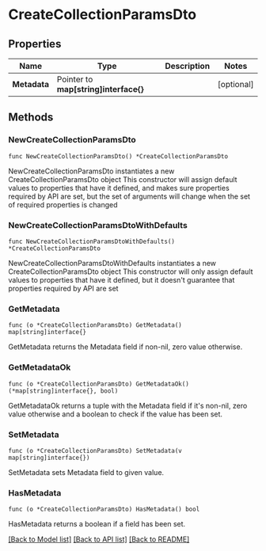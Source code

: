 # CreateCollectionParamsDto

## Properties

Name | Type | Description | Notes
------------ | ------------- | ------------- | -------------
**Metadata** | Pointer to **map[string]interface{}** |  | [optional] 

## Methods

### NewCreateCollectionParamsDto

`func NewCreateCollectionParamsDto() *CreateCollectionParamsDto`

NewCreateCollectionParamsDto instantiates a new CreateCollectionParamsDto object
This constructor will assign default values to properties that have it defined,
and makes sure properties required by API are set, but the set of arguments
will change when the set of required properties is changed

### NewCreateCollectionParamsDtoWithDefaults

`func NewCreateCollectionParamsDtoWithDefaults() *CreateCollectionParamsDto`

NewCreateCollectionParamsDtoWithDefaults instantiates a new CreateCollectionParamsDto object
This constructor will only assign default values to properties that have it defined,
but it doesn't guarantee that properties required by API are set

### GetMetadata

`func (o *CreateCollectionParamsDto) GetMetadata() map[string]interface{}`

GetMetadata returns the Metadata field if non-nil, zero value otherwise.

### GetMetadataOk

`func (o *CreateCollectionParamsDto) GetMetadataOk() (*map[string]interface{}, bool)`

GetMetadataOk returns a tuple with the Metadata field if it's non-nil, zero value otherwise
and a boolean to check if the value has been set.

### SetMetadata

`func (o *CreateCollectionParamsDto) SetMetadata(v map[string]interface{})`

SetMetadata sets Metadata field to given value.

### HasMetadata

`func (o *CreateCollectionParamsDto) HasMetadata() bool`

HasMetadata returns a boolean if a field has been set.


[[Back to Model list]](../README.md#documentation-for-models) [[Back to API list]](../README.md#documentation-for-api-endpoints) [[Back to README]](../README.md)


